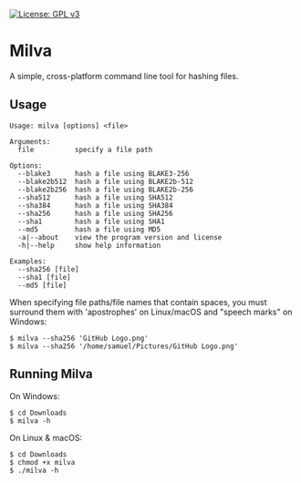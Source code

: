 [![License: GPL v3](https://img.shields.io/badge/License-GPL%20v3-green.svg)](http://www.gnu.org/licenses/gpl-3.0)
# Milva
A simple, cross-platform command line tool for hashing files.

## Usage
```
Usage: milva [options] <file>

Arguments:
  file          specify a file path

Options:
  --blake3      hash a file using BLAKE3-256
  --blake2b512  hash a file using BLAKE2b-512
  --blake2b256  hash a file using BLAKE2b-256
  --sha512      hash a file using SHA512
  --sha384      hash a file using SHA384
  --sha256      hash a file using SHA256
  --sha1        hash a file using SHA1
  --md5         hash a file using MD5
  -a|--about    view the program version and license
  -h|--help     show help information

Examples:
  --sha256 [file]
  --sha1 [file]
  --md5 [file]
```
When specifying file paths/file names that contain spaces, you must surround them with 'apostrophes' on Linux/macOS and "speech marks" on Windows:
```
$ milva --sha256 'GitHub Logo.png'
$ milva --sha256 '/home/samuel/Pictures/GitHub Logo.png'
```

## Running Milva
On Windows:
```
$ cd Downloads
$ milva -h
```
On Linux & macOS:
```
$ cd Downloads
$ chmod +x milva
$ ./milva -h
```
